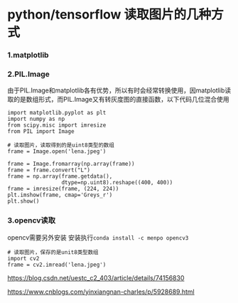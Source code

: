 # python/tensorflow 读取图片的几种方式

### 1.matplotlib

### 2.PIL.Image

由于PIL.Image和matplotlib各有优势，所以有时会经常转换使用，因matplotlib读取的是数组形式，而PIL.Image又有转灰度图的直接函数，以下代码几位混合使用


```
import matplotlib.pyplot as plt 
import numpy as np
from scipy.misc import imresize
from PIL import Image

# 读取图片，读取得到的是uint8类型的数组
frame = Image.open('lena.jpeg')

frame = Image.fromarray(np.array(frame))
frame = frame.convert("L")
frame = np.array(frame.getdata(),
                 dtype=np.uint8).reshape((400, 400))
frame = imresize(frame, (224, 224))
plt.imshow(frame, cmap='Greys_r')
plt.show()
```

### 3.opencv读取
opencv需要另外安装 
安装执行```conda install -c menpo opencv3```

```
# 读取图片，保存的是unit8类型数组
import cv2
frame = cv2.imread('lena.jpeg')
```

https://blog.csdn.net/uestc_c2_403/article/details/74156830

https://www.cnblogs.com/yinxiangnan-charles/p/5928689.html
